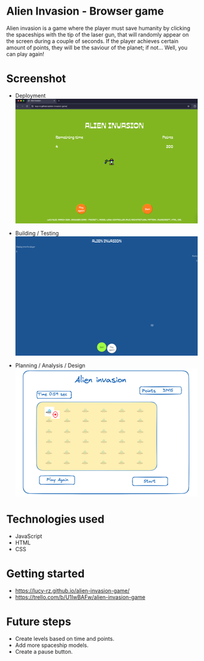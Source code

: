 # Alien Invasion - Browser game
Alien invasion is a game where the player must save humanity by clicking the spaceships with the tip of the laser gun, that will randomly appear on the screen during a couple of seconds. 
If the player achieves certain amount of points, they will be the saviour of the planet; if not... Well, you can play again!

# Screenshot

- Deployment
![Deployment](wireframe/images/game-screenshot.png)

- Building / Testing
![Building, testing](wireframe/images/game-mid-phase-.png)

- Planning / Analysis / Design
![Planning, analisys, design](wireframe/wireframe-game1.png)


# Technologies used
- JavaScript
- HTML
- CSS

# Getting started
- https://lucy-rz.github.io/alien-invasion-game/
- https://trello.com/b/U1IwBAFw/alien-invasion-game

# Future steps
- Create levels based on time and points.
- Add more spaceship models.
- Create a pause button.
